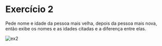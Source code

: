 
<h1>Exercício 2</h1>
<p>Pede nome e idade da pessoa mais velha, depois da pessoa mais nova, então exibe os nomes e as idades citadas e a diferença entre elas.</p>

![ex2](https://user-images.githubusercontent.com/114416169/224433729-99867fc0-6797-4b5b-90de-51e4a617992b.gif)
